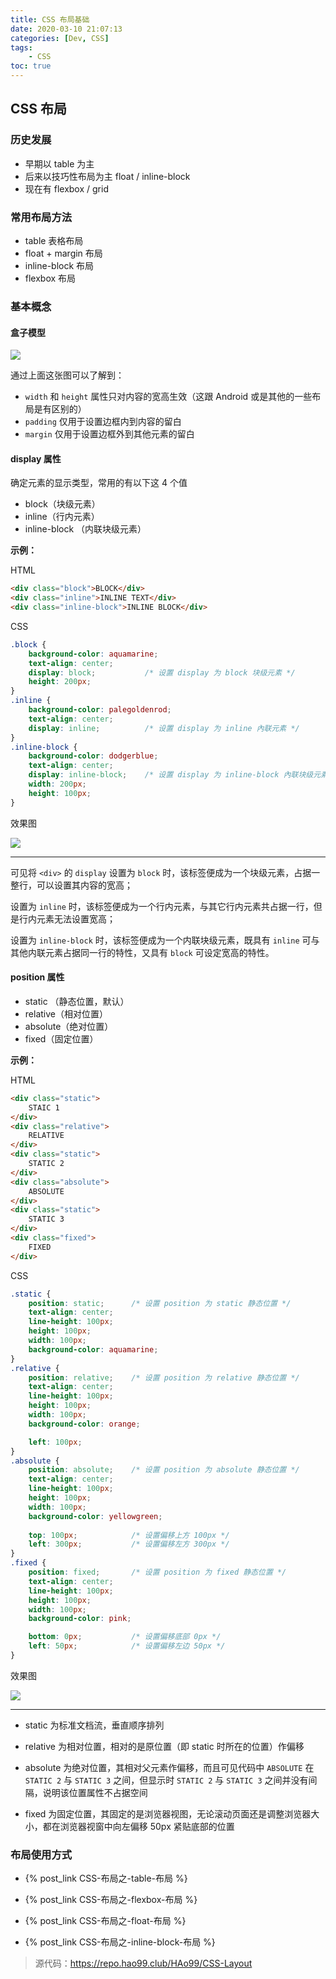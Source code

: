 ```yaml
---
title: CSS 布局基础
date: 2020-03-10 21:07:13
categories: [Dev, CSS]
tags:
	- CSS
toc: true
---
```


## CSS 布局

### 历史发展

- 早期以 table 为主
- 后来以技巧性布局为主 float / inline-block
- 现在有 flexbox / grid

### 常用布局方法

- table 表格布局
- float + margin 布局
- inline-block 布局
- flexbox 布局

### 基本概念

#### 盒子模型

![](CSS-布局基础/Screenshot_20200310_175950.png)

通过上面这张图可以了解到：

- `width` 和 `height` 属性只对内容的宽高生效（这跟 Android 或是其他的一些布局是有区别的）
- `padding` 仅用于设置边框内到内容的留白
- `margin` 仅用于设置边框外到其他元素的留白

#### display 属性

确定元素的显示类型，常用的有以下这 4 个值

- block（块级元素）
- inline（行内元素）
- inline-block （内联块级元素）

**示例：**

HTML

```html
<div class="block">BLOCK</div>
<div class="inline">INLINE TEXT</div>
<div class="inline-block">INLINE BLOCK</div>
```

CSS

```css
.block {
    background-color: aquamarine;
    text-align: center;
    display: block;           /* 设置 display 为 block 块级元素 */
    height: 200px;
}
.inline {
    background-color: palegoldenrod;
    text-align: center;
    display: inline;          /* 设置 display 为 inline 內联元素 */
}
.inline-block {
    background-color: dodgerblue;
    text-align: center;
    display: inline-block;    /* 设置 display 为 inline-block 內联块级元素 */
    width: 200px;
    height: 100px;
}
```

效果图

![](CSS-布局基础/Screenshot_20200310_182233.png)

---

可见将 `<div>` 的 `display` 设置为 `block` 时，该标签便成为一个块级元素，占据一整行，可以设置其内容的宽高；

设置为 `inline` 时，该标签便成为一个行内元素，与其它行内元素共占据一行，但是行内元素无法设置宽高；

设置为 `inline-block` 时，该标签便成为一个内联块级元素，既具有 `inline` 可与其他内联元素占据同一行的特性，又具有 `block` 可设定宽高的特性。

#### position 属性

- static （静态位置，默认）
- relative（相对位置）
- absolute（绝对位置）
- fixed（固定位置）

**示例：**

HTML

```html
<div class="static">
    STAIC 1
</div>
<div class="relative">
    RELATIVE
</div>
<div class="static">
    STATIC 2
</div>
<div class="absolute">
    ABSOLUTE
</div>
<div class="static">
    STATIC 3
</div>
<div class="fixed">
    FIXED
</div>
```

CSS

```css
.static {
    position: static;      /* 设置 position 为 static 静态位置 */
    text-align: center;
    line-height: 100px;
    height: 100px;
    width: 100px;
    background-color: aquamarine;
}
.relative {
    position: relative;    /* 设置 position 为 relative 静态位置 */
    text-align: center;
    line-height: 100px;
    height: 100px;
    width: 100px;
    background-color: orange;

    left: 100px;
}
.absolute {
    position: absolute;    /* 设置 position 为 absolute 静态位置 */
    text-align: center;
    line-height: 100px;
    height: 100px;
    width: 100px;
    background-color: yellowgreen;
    
    top: 100px;            /* 设置偏移上方 100px */
    left: 300px;           /* 设置偏移左方 300px */
}
.fixed {
    position: fixed;       /* 设置 position 为 fixed 静态位置 */
    text-align: center;
    line-height: 100px;
    height: 100px;
    width: 100px;
    background-color: pink;

    bottom: 0px;           /* 设置偏移底部 0px */
    left: 50px;            /* 设置偏移左边 50px */
}
```

效果图

![](CSS-布局基础/Screenshot_20200310_185341.png)

---

- static 为标准文档流，垂直顺序排列
- relative 为相对位置，相对的是原位置（即 static 时所在的位置）作偏移
- absolute 为绝对位置，其相对父元素作偏移，而且可见代码中 `ABSOLUTE` 在 `STATIC 2` 与 `STATIC 3` 之间，但显示时 `STATIC 2` 与 `STATIC 3` 之间并没有间隔，说明该位置属性不占据空间

- fixed 为固定位置，其固定的是浏览器视图，无论滚动页面还是调整浏览器大小，都在浏览器视窗中向左偏移 50px 紧贴底部的位置

### 布局使用方式

- {% post_link CSS-布局之-table-布局 %}

- {% post_link CSS-布局之-flexbox-布局 %}

- {% post_link CSS-布局之-float-布局 %}

- {% post_link CSS-布局之-inline-block-布局 %}



> 源代码：https://repo.hao99.club/HAo99/CSS-Layout